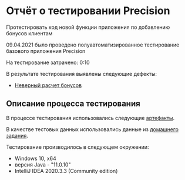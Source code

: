 # Отчёт о тестировании Precision

Протестировать код новой функции приложения по добавлению бонусов клиентам 

09.04.2021 было проведено полуавтоматизированное тестирование базового приложения Precision

На тестирование затрачено: 0:10 

В результате тестирования выявлены следующие дефекты:
* [Неверный расчет бонусов
](https://github.com/avbochkareva/java1.3/issues/2)

## Описание процесса тестирования

В процессе тестирования использовались следующие [артефакты](https://github.com/avbochkareva/java1.3/blob/master/artifact.md).

В качестве тестовых данных использовались данные из [домашнего задания](https://github.com/netology-code/javaqa-homeworks/tree/master/programming).

Тестирование производилось в следующем окружении:
* Windows 10, x64
* версия Java - "11.0.10"
* IntelliJ IDEA 2020.3.3 (Community edition)
